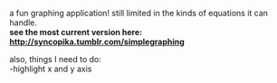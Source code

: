 a fun graphing application! still limited in the kinds of equations it can handle.  
<b>see the most current version here: http://syncopika.tumblr.com/simplegraphing</b>
  
also, things I need to do:  
-highlight x and y axis  
